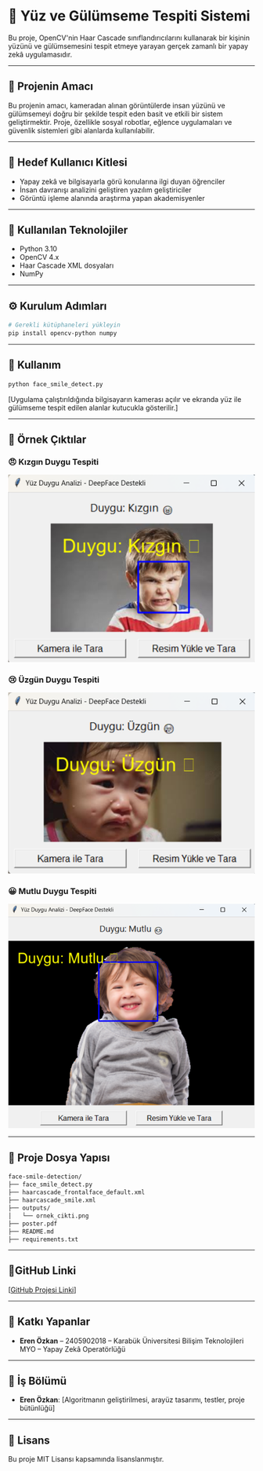 # 🧠 Yüz ve Gülümseme Tespiti Sistemi

Bu proje, OpenCV'nin Haar Cascade sınıflandırıcılarını kullanarak bir kişinin yüzünü ve gülümsemesini tespit etmeye yarayan gerçek zamanlı bir yapay zekâ uygulamasıdır.

---

## 🎯 Projenin Amacı

Bu projenin amacı, kameradan alınan görüntülerde insan yüzünü ve gülümsemeyi doğru bir şekilde tespit eden basit ve etkili bir sistem geliştirmektir. Proje, özellikle sosyal robotlar, eğlence uygulamaları ve güvenlik sistemleri gibi alanlarda kullanılabilir.

---

## 👥 Hedef Kullanıcı Kitlesi

- Yapay zekâ ve bilgisayarla görü konularına ilgi duyan öğrenciler
- İnsan davranışı analizini geliştiren yazılım geliştiriciler
- Görüntü işleme alanında araştırma yapan akademisyenler

---

## 🧰 Kullanılan Teknolojiler

- Python 3.10
- OpenCV 4.x
- Haar Cascade XML dosyaları
- NumPy

---

## ⚙️ Kurulum Adımları

```bash
# Gerekli kütüphaneleri yükleyin
pip install opencv-python numpy
```

---

## 🚀 Kullanım

```bash
python face_smile_detect.py
```

[Uygulama çalıştırıldığında bilgisayarın kamerası açılır ve ekranda yüz ile gülümseme tespit edilen alanlar kutucukla gösterilir.]

---

## 📸 Örnek Çıktılar

### 😠 Kızgın Duygu Tespiti
![Kızgın](outputs/ornek_cikti1.png)

### 😢 Üzgün Duygu Tespiti
![Üzgün](outputs/ornek_cikti2.png)

### 😀 Mutlu Duygu Tespiti
![Mutlu](outputs/ornek_cikti3.png)

---

## 📁 Proje Dosya Yapısı

```plaintext
face-smile-detection/
├── face_smile_detect.py
├── haarcascade_frontalface_default.xml
├── haarcascade_smile.xml
├── outputs/
│   └── ornek_cikti.png
├── poster.pdf
├── README.md
├── requirements.txt
```

---

## 🔗GitHub Linki

[[GitHub Projesi Linki](https://github.com/Ernozkn/Yuz-goz-gulumseme-ve-duygu-tespiti)]  


---

## 👥 Katkı Yapanlar

- **Eren Özkan** – 2405902018 – Karabük Üniversitesi Bilişim Teknolojileri MYO – Yapay Zekâ Operatörlüğü

---

## 🧩 İş Bölümü

- **Eren Özkan**: [Algoritmanın geliştirilmesi, arayüz tasarımı, testler, proje bütünlüğü]

---

## 📄 Lisans

Bu proje MIT Lisansı kapsamında lisanslanmıştır.
